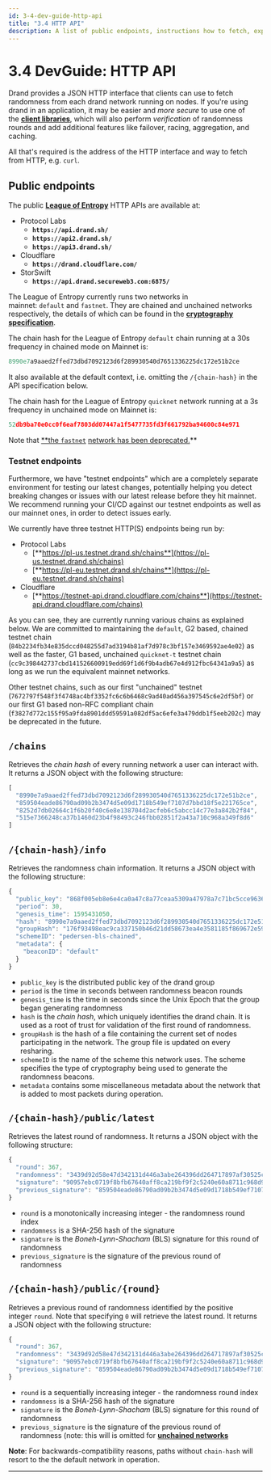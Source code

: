 ```yaml
---
id: 3-4-dev-guide-http-api
title: "3.4 HTTP API"
description: A list of public endpoints, instructions how to fetch, explanation of results.
---
```

# 3.4 DevGuide: HTTP API

Drand provides a JSON HTTP interface that clients can use to fetch randomness from each drand network running on nodes. If you're using drand in an application, it may be easier and *more secure* to use one of the [**client libraries**](3%203%20DevGuide%20Client%20Libraries%20164d2ce8c1b3489b99728a35ef774c2a.md), which will also perform *verification* of randomness rounds and add additional features like failover, racing, aggregation, and caching.

All that's required is the address of the HTTP interface and way to fetch from HTTP, e.g. `curl`.

## **Public endpoints**

The public [**League of Entropy**](http://leagueofentropy.org) HTTP APIs are available at:

- Protocol Labs
    - **`https://api.drand.sh/`**
    - **`https://api2.drand.sh/`**
    - **`https://api3.drand.sh/`**
- Cloudflare
    - **`https://drand.cloudflare.com/`**
- StorSwift
    - **`https://api.drand.secureweb3.com:6875/`**

The League of Entropy currently runs two networks in mainnet: `default` and `fastnet`. They are chained and unchained networks respectively, the details of which can be found in the [**cryptography specification**](2%201%20Concepts%20Cryptography%206b6cea36929e4b1b8ed5b00ad8600081.md).

The chain hash for the League of Entropy `default` chain running at a 30s frequency in chained mode on Mainnet is:

```jsx
8990e7a9aaed2ffed73dbd7092123d6f289930540d7651336225dc172e51b2ce
```

It also available at the default context, i.e. omitting the `/{chain-hash}` in the API specification below.

The chain hash for the League of Entropy `quicknet` network running at a 3s frequency in unchained mode on Mainnet is:

```jsx
52db9ba70e0cc0f6eaf7803dd07447a1f5477735fd3f661792ba94600c84e971
```

Note that [**the `fastnet`](https://drand.love/blog/2023/07/03/fastnet-sunset-quicknet-new/) [network has been deprecated.](https://www.notion.so/fastnet-to-be-sunset-long-live-quicknet-5d125025752146b5bc307c834435d49e?pvs=21)**

### **Testnet endpoints**

Furthermore, we have "testnet endpoints" which are a completely separate environment for testing our latest changes, potentially helping you detect breaking changes or issues with our latest release before they hit mainnet. We recommend running your CI/CD against our testnet endpoints as well as our mainnet ones, in order to detect issues early.

We currently have three testnet HTTP(S) endpoints being run by:

- Protocol Labs
    - [**https://pl-us.testnet.drand.sh/chains**](https://pl-us.testnet.drand.sh/chains)
    - [**https://pl-eu.testnet.drand.sh/chains**](https://pl-eu.testnet.drand.sh/chains)
- Cloudflare
    - [**https://testnet-api.drand.cloudflare.com/chains**](https://testnet-api.drand.cloudflare.com/chains)

As you can see, they are currently running various chains as explained below. We are committed to maintaining the `default`, G2 based, chained testnet chain (`84b2234fb34e835dccd048255d7ad3194b81af7d978c3bf157e3469592ae4e02`) as well as the faster, G1 based, unchained `quicknet-t` testnet chain (`cc9c398442737cbd141526600919edd69f1d6f9b4adb67e4d912fbc64341a9a5`) as long as we run the equivalent mainnet networks.

Other testnet chains, such as our first "unchained" testnet (`7672797f548f3f4748ac4bf3352fc6c6b6468c9ad40ad456a397545c6e2df5bf`) or our first G1 based non-RFC compliant chain (`f3827d772c155f95a9fda8901ddd59591a082df5ac6efe3a479ddb1f5eeb202c`) may be deprecated in the future.

## **`/chains`**

Retrieves the *chain hash* of every running network a user can interact with. It returns a JSON object with the following structure:

```jsx
[
  "8990e7a9aaed2ffed73dbd7092123d6f289930540d7651336225dc172e51b2ce",
  "859504eade86790ad09b2b3474d5e09d1718b549ef7107d7bbd18f5e221765ce",
  "8252d7db02664c1f6b20f40c6e8e138704d2acfeb6c5abcc14c77e3a842b2f84",
  "515e7366248ca37b1460d23b4f98493c246fbb02851f2a43a710c968a349f8d6"
]
```

## **`/{chain-hash}/info`**

Retrieves the randomness chain information. It returns a JSON object with the following structure:

```jsx
{
  "public_key": "868f005eb8e6e4ca0a47c8a77ceaa5309a47978a7c71bc5cce96366b5d7a569937c529eeda66c7293784a9402801af31",
  "period": 30,
  "genesis_time": 1595431050,
  "hash": "8990e7a9aaed2ffed73dbd7092123d6f289930540d7651336225dc172e51b2ce",
  "groupHash": "176f93498eac9ca337150b46d21dd58673ea4e3581185f869672e59fa4cb390a",
  "schemeID": "pedersen-bls-chained",
  "metadata": {
    "beaconID": "default"
  }
}
```

- `public_key` is the distributed public key of the drand group
- `period` is the time in seconds between randomness beacon rounds
- `genesis_time` is the time in seconds since the Unix Epoch that the group began generating randomness
- `hash` is the *chain hash*, which uniquely identifies the drand chain. It is used as a root of trust for validation of the first round of randomness.
- `groupHash` is the hash of a file containing the current set of nodes participating in the network. The group file is updated on every resharing.
- `schemeID` is the name of the scheme this network uses. The scheme specifies the type of cryptography being used to generate the randomness beacons.
- `metadata` contains some miscellaneous metadata about the network that is added to most packets during operation.

## **`/{chain-hash}/public/latest`**

Retrieves the latest round of randomness. It returns a JSON object with the following structure:

```jsx
{
  "round": 367,
  "randomness": "3439d92d58e47d342131d446a3abe264396dd264717897af30525c98408c834f",
  "signature": "90957ebc0719f8bfb67640aff8ca219bf9f2c5240e60a8711c968d93370d38f87b38ed234a8c63863eb81f234efce55b047478848c0de025527b3d3476dfe860632c1b799550de50a6b9540463e9fb66c8016b89c04a9f52dabdc988e69463c1",
  "previous_signature": "859504eade86790ad09b2b3474d5e09d1718b549ef7107d7bbd18f5e221765ce8252d7db02664c1f6b20f40c6e8e138704d2acfeb6c5abcc14c77e3a842b2f84515e7366248ca37b1460d23b4f98493c246fbb02851f2a43a710c968a349f8d6"
}
```

- `round` is a monotonically increasing integer - the randomness round index
- `randomness` is a SHA-256 hash of the signature
- `signature` is the *Boneh-Lynn-Shacham* (BLS) signature for this round of randomness
- `previous_signature` is the signature of the previous round of randomness

## **`/{chain-hash}/public/{round}`**

Retrieves a previous round of randomness identified by the positive integer `round`. Note that specifying `0` will retrieve the latest round. It returns a JSON object with the following structure:

```jsx
{
  "round": 367,
  "randomness": "3439d92d58e47d342131d446a3abe264396dd264717897af30525c98408c834f",
  "signature": "90957ebc0719f8bfb67640aff8ca219bf9f2c5240e60a8711c968d93370d38f87b38ed234a8c63863eb81f234efce55b047478848c0de025527b3d3476dfe860632c1b799550de50a6b9540463e9fb66c8016b89c04a9f52dabdc988e69463c1",
  "previous_signature": "859504eade86790ad09b2b3474d5e09d1718b549ef7107d7bbd18f5e221765ce8252d7db02664c1f6b20f40c6e8e138704d2acfeb6c5abcc14c77e3a842b2f84515e7366248ca37b1460d23b4f98493c246fbb02851f2a43a710c968a349f8d6"
}
```

- `round` is a sequentially increasing integer - the randomness round index
- `randomness` is a SHA-256 hash of the signature
- `signature` is the *Boneh-Lynn-Shacham* (BLS) signature for this round of randomness
- `previous_signature` is the signature of the previous round of randomness (note: this will is omitted for [**unchained networks**](2%201%20Concepts%20Cryptography%206b6cea36929e4b1b8ed5b00ad8600081.md)

**Note**: For backwards-compatibility reasons, paths without `chain-hash` will resort to the the default network in operation.

---